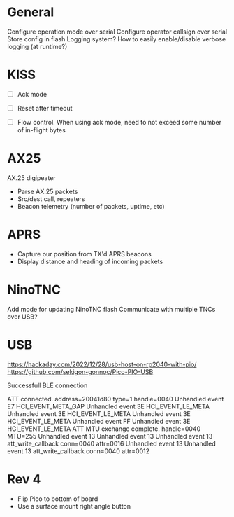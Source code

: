 General
=======
Configure operation mode over serial
Configure operator callsign over serial
Store config in flash
Logging system? How to easily enable/disable verbose logging (at runtime?)


KISS
====
- [ ] Ack mode
- [ ] Reset after timeout
- [ ] Flow control. When using ack mode, need to not exceed some number of in-flight bytes


AX25
====
AX.25 digipeater
* Parse AX.25 packets
* Src/dest call, repeaters
* Beacon telemetry (number of packets, uptime, etc)

APRS
====
* Capture our position from TX'd APRS beacons
* Display distance and heading of incoming packets


NinoTNC
=======
Add mode for updating NinoTNC flash
Communicate with multiple TNCs over USB?


USB
===
https://hackaday.com/2022/12/28/usb-host-on-rp2040-with-pio/
https://github.com/sekigon-gonnoc/Pico-PIO-USB






Successfull BLE connection


ATT connected. address=20041d80 type=1 handle=0040
Unhandled event E7      HCI_EVENT_META_GAP
Unhandled event 3E      HCI_EVENT_LE_META
Unhandled event 3E      HCI_EVENT_LE_META
Unhandled event 3E      HCI_EVENT_LE_META
Unhandled event FF
Unhandled event 3E      HCI_EVENT_LE_META
ATT MTU exchange complete. handle=0040 MTU=255
Unhandled event 13
Unhandled event 13
Unhandled event 13
att_write_callback conn=0040 attr=0016
Unhandled event 13
Unhandled event 13
att_write_callback conn=0040 attr=0012


Rev 4
=====

* Flip Pico to bottom of board
* Use a surface mount right angle button
